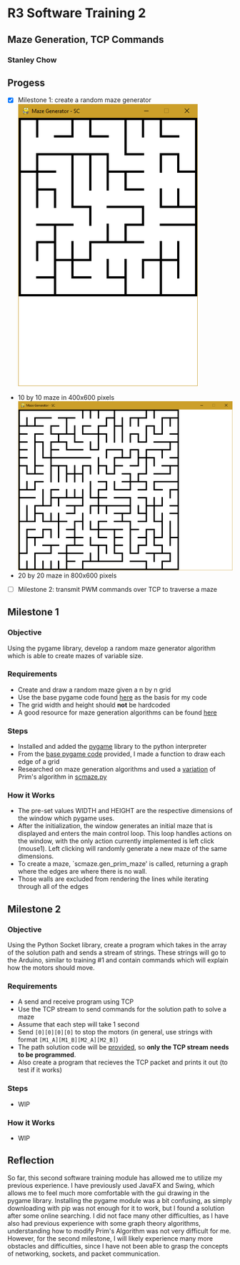 # R3 Software Training 2
## Maze Generation, TCP Commands
### Stanley Chow

## Progess
- [x] Milestone 1: create a random maze generator
![Image of a 10 by 10 maze in 400x600 pixels](/images/generated_maze1.png)
- 10 by 10 maze in 400x600 pixels
![Image of a 20 by 20 maze in 800x600 pixels](/images/generated_maze2.png)
- 20 by 20 maze in 800x600 pixels
- [ ] Milestone 2: transmit PWM commands over TCP to traverse a maze

## Milestone 1
### Objective
Using the pygame library, develop a random maze generator algorithm which is able to create mazes of variable size.

### Requirements
- Create and draw a random maze given a n by n grid
- Use the base pygame code found [here](/snippets/base_pygame_code.py) as the basis for my code
- The grid width and height should **not** be hardcoded
- A good resource for maze generation algorithms can be found
[here](http://weblog.jamisbuck.org/2011/2/7/maze-generation-algorithm-recap)

### Steps
- Installed and added the [pygame](https://www.pygame.org/docs/) library to the python interpreter
- From the [base pygame code](/snippets/base_pygame_code.py) provided, I made a function to draw each edge of a grid
- Researched on maze generation algorithms and used a
[variation](https://weblog.jamisbuck.org/2011/1/10/maze-generation-prim-s-algorithm) of Prim's algorithm in
[scmaze.py](/scmaze.py)

### How it Works
- The pre-set values WIDTH and HEIGHT are the respective dimensions of the window which pygame uses.
- After the initialization, the window generates an initial maze that is displayed and enters the main control loop.
This loop handles actions on the window, with the only action currently implemented is left click (mouse1). Left
clicking will randomly generate a new maze of the same dimensions.
- To create a maze, `scmaze.gen_prim_maze' is called, returning a graph where the edges are where there is no wall.
- Those walls are excluded from rendering the lines while iterating through all of the edges

## Milestone 2
### Objective
Using the Python Socket library, create a program which takes in the array of the solution path and sends a stream of
strings. These strings will go to the Arduino, similar to training #1 and contain commands which will explain how the
motors should move.

### Requirements
- A send and receive program using TCP
- Use the TCP stream to send commands for the solution path to solve a maze
- Assume that each step will take 1 second
- Send `[0][0][0][0]` to stop the motors (in general, use strings with format `[M1_A][M1_B][M2_A][M2_B]`)
- The path solution code will be <span style="text-decoration: underline;">provided</span>, so **only the TCP stream**
**needs to be programmed**.
- Also create a program that recieves the TCP packet and prints it out (to test if it works) 

### Steps
- WIP

### How it Works
- WIP

## Reflection
So far, this second software training module has allowed me to utilize my previous experience. I have previously used
JavaFX and Swing, which allows me to feel much more comfortable with the gui drawing in the pygame library. Installing
the pygame module was a bit confusing, as simply downloading with pip was not enough for it to work, but I found a
solution after some online searching. I did not face many other difficulties, as I have also had previous experience
with some graph theory algorithms, understanding how to modify Prim's Algorithm was not very difficult for me. However,
for the second milestone, I will likely experience many more obstacles and difficulties, since I have not been able to
grasp the concepts of networking, sockets, and packet communication.

